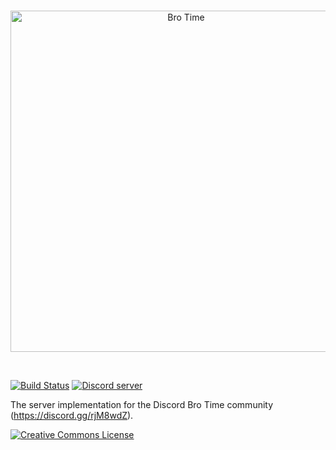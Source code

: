 <div align="center">
  <br />
  <p>
    <a href="https://discord.gg/rjM8wdZ"><img src="https://cdn.discordapp.com/icons/330913265573953536/613c02fcdf7b9aed5f02e5689799188e.jpg" width="546" alt="Bro Time" /></a>
  </p>
  <br />
  <p>
    </div>
    
[![Build Status](https://travis-ci.org/Bro-Time/Bro-Time-Server.svg?branch=master)](https://travis-ci.org/Bro-Time/Bro-Time-Server) 
    <a href="https://discord.gg/rjM8wdZ"><img src="https://discordapp.com/api/guilds/330913265573953536/embed.png" alt="Discord server" /></a>

The server implementation for the Discord Bro Time community (https://discord.gg/rjM8wdZ).

<a rel="license" href="http://creativecommons.org/licenses/by-nc-sa/4.0/"><img alt="Creative Commons License" style="border-width:0" src="https://i.creativecommons.org/l/by-nc-sa/4.0/88x31.png" /></a> 

